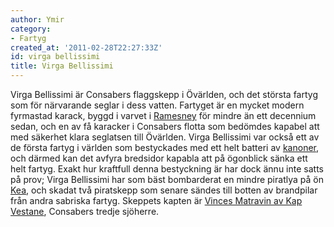 ```yaml
---
author: Ymir
category:
- Fartyg
created_at: '2011-02-28T22:27:33Z'
id: virga bellissimi
title: Virga Bellissimi
---
```

Virga Bellissimi är Consabers flaggskepp i Övärlden, och det största fartyg som för närvarande seglar i dess vatten. Fartyget är en mycket modern fyrmastad karack, byggd i varvet i [Ramesney] för mindre än ett decennium sedan, och en av få karacker i Consabers flotta som bedömdes kapabel att med säkerhet klara seglatsen till Övärlden. Virga Bellissimi var också ett av de första fartyg i världen som bestyckades med ett helt batteri av [kanoner], och därmed kan det avfyra bredsidor kapabla att på ögonblick sänka ett helt fartyg. Exakt hur kraftfull denna bestyckning är har dock ännu inte satts på prov; Virga Bellissimi har som bäst bombarderat en mindre piratlya på ön [Kea], och skadat två piratskepp som senare sändes till botten av brandpilar från andra sabriska fartyg. Skeppets kapten är [Vinces Matravin av Kap Vestane], Consabers tredje sjöherre.

  [Ramesney]: Ramesney
  [kanoner]: Kanoner
  [Kea]: Kea
  [Vinces Matravin av Kap Vestane]: Vinces_Matravin_av_Kap_Vestane